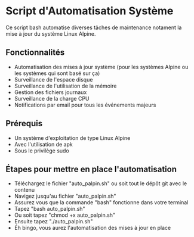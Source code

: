 # Script d'Automatisation Système

Ce script bash automatise diverses tâches de maintenance notament la mise à jour du système Linux Alpine.
## Fonctionnalités

- Automatisation des mises à jour système (pour les systèmes Alpine ou les systèmes qui sont basé sur ça)
- Surveillance de l'espace disque
- Surveillance de l'utilisation de la mémoire
- Gestion des fichiers journaux
- Surveillance de la charge CPU
- Notifications par email pour tous les événements majeurs

## Prérequis

- Un système d'exploitation de type Linux Alpine
- Avec l'utilisation de apk
- Sous le privilège sudo

## Étapes pour mettre en place l'automatisation
- Téléchargez le fichier "auto_palpin.sh" ou soit tout le dépôt git avec le contenu
- Navigez jusqu'au fichier "auto_palpin.sh"
- Assurez vous que la commande "bash" fonctionne dans votre terminal
- Tapez "bash auto_palpin.sh"
- Ou soit tapez "chmod +x auto_palpin.sh"
- Ensuite tapez "./auto_palpin.sh"
- Éh bingo, vous aurez l'automatisation des mises à jour en place

